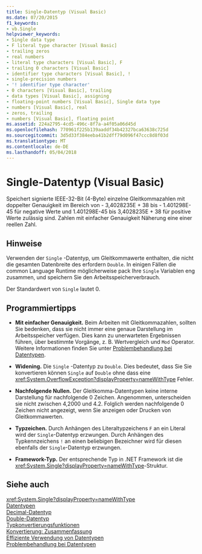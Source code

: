 ```yaml
---
title: Single-Datentyp (Visual Basic)
ms.date: 07/20/2015
f1_keywords:
- vb.Single
helpviewer_keywords:
- Single data type
- F literal type character [Visual Basic]
- trailing zeros
- real numbers
- literal type characters [Visual Basic], F
- trailing 0 characters [Visual Basic]
- identifier type characters [Visual Basic], !
- single-precision numbers
- '! identifier type character'
- 0 characters [Visual Basic], trailing
- data types [Visual Basic], assigning
- floating-point numbers [Visual Basic], Single data type
- numbers [Visual Basic], real
- zeros, trailing
- numbers [Visual Basic], floating point
ms.assetid: 224a2795-4cd5-496c-8f7a-a4f05a06d45d
ms.openlocfilehash: 770961f225b139aaddf34b42327bca63638c725d
ms.sourcegitcommit: 3d5d33f384eeba41b2dff79d096f47ccc8d8f03d
ms.translationtype: MT
ms.contentlocale: de-DE
ms.lasthandoff: 05/04/2018
---
```

# <a name="single-data-type-visual-basic"></a>Single-Datentyp (Visual Basic)
Speichert signierte IEEE-32-Bit (4-Byte) einzelne Gleitkommazahlen mit doppelter Genauigkeit im Bereich von - 3,4028235E + 38 bis - 1.401298E-45 für negative Werte und 1.401298E-45 bis 3,4028235E + 38 für positive Werte zulässig sind. Zahlen mit einfacher Genauigkeit Näherung eine einer reellen Zahl.  
  
## <a name="remarks"></a>Hinweise  
 Verwenden der `Single` -Datentyp, um Gleitkommawerte enthalten, die nicht die gesamten Datenbreite des erfordern `Double`. In einigen Fällen die common Language Runtime möglicherweise pack Ihre `Single` Variablen eng zusammen, und speichern Sie den Arbeitsspeicherverbrauch.  
  
 Der Standardwert von `Single` lautet 0.  
  
## <a name="programming-tips"></a>Programmiertipps  
  
-   **Mit einfacher Genauigkeit.** Beim Arbeiten mit Gleitkommazahlen, sollten Sie bedenken, dass sie nicht immer eine genaue Darstellung im Arbeitsspeicher verfügen. Dies kann zu unerwarteten Ergebnissen führen, über bestimmte Vorgänge, z. B. Wertvergleich und `Mod` Operator. Weitere Informationen finden Sie unter [Problembehandlung bei Datentypen](../../../visual-basic/programming-guide/language-features/data-types/troubleshooting-data-types.md).  
  
-   **Widening.** Die `Single` -Datentyp zu `Double`. Dies bedeutet, dass Sie Sie konvertieren können `Single` auf `Double` ohne dass eine <xref:System.OverflowException?displayProperty=nameWithType> Fehler.  
  
-   **Nachfolgende Nullen.** Der Gleitkomma-Datentypen keine interne Darstellung für nachfolgende 0 Zeichen. Angenommen, unterscheiden sie nicht zwischen 4,2000 und 4.2. Folglich werden nachfolgende 0 Zeichen nicht angezeigt, wenn Sie anzeigen oder Drucken von Gleitkommawerten.  
  
-   **Typzeichen.** Durch Anhängen des Literaltypzeichens `F` an ein Literal wird der `Single`-Datentyp erzwungen. Durch Anhängen des Typkennzeichens `!` an einen beliebigen Bezeichner wird für diesen ebenfalls der `Single`-Datentyp erzwungen.  
  
-   **Framework-Typ.** Der entsprechende Typ in .NET Framework ist die <xref:System.Single?displayProperty=nameWithType>-Struktur.  
  
## <a name="see-also"></a>Siehe auch  
 <xref:System.Single?displayProperty=nameWithType>  
 [Datentypen](../../../visual-basic/language-reference/data-types/data-type-summary.md)  
 [Decimal-Datentyp](../../../visual-basic/language-reference/data-types/decimal-data-type.md)  
 [Double-Datentyp](../../../visual-basic/language-reference/data-types/double-data-type.md)  
 [Typkonvertierungsfunktionen](../../../visual-basic/language-reference/functions/type-conversion-functions.md)  
 [Konvertierung: Zusammenfassung](../../../visual-basic/language-reference/keywords/conversion-summary.md)  
 [Effiziente Verwendung von Datentypen](../../../visual-basic/programming-guide/language-features/data-types/efficient-use-of-data-types.md)  
 [Problembehandlung bei Datentypen](../../../visual-basic/programming-guide/language-features/data-types/troubleshooting-data-types.md)
